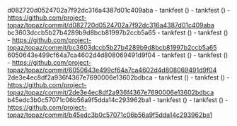 d082720d0524702a7f92dc316a4387d01c409aba - tankfest () - tankfest () - https://github.com/project-topaz/topaz/commit/d082720d0524702a7f92dc316a4387d01c409aba
bc3603dccb5b27b4289b9d8bcb81997b2ccb5a65 - tankfest () - tankfest () - https://github.com/project-topaz/topaz/commit/bc3603dccb5b27b4289b9d8bcb81997b2ccb5a65
6050643e499cf64a7ca4602d4d808069491d9f04 - tankfest () - tankfest () - https://github.com/project-topaz/topaz/commit/6050643e499cf64a7ca4602d4d808069491d9f04
2de3e4ec8df2a936f4367e7690006e13602bdbca - tankfest () - tankfest () - https://github.com/project-topaz/topaz/commit/2de3e4ec8df2a936f4367e7690006e13602bdbca
b45edc3b0c57071c06b56a9f5dda14c293962ba1 - tankfest () - tankfest () - https://github.com/project-topaz/topaz/commit/b45edc3b0c57071c06b56a9f5dda14c293962ba1
